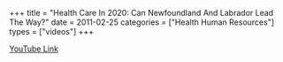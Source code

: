+++
title = "Health Care In 2020: Can Newfoundland And Labrador Lead The Way?"
date = 2011-02-25
categories = ["Health Human Resources"]
types = ["videos"]
+++

[YouTube Link](https://www.youtube.com/watch?v=5YlHFySd3YQ)
